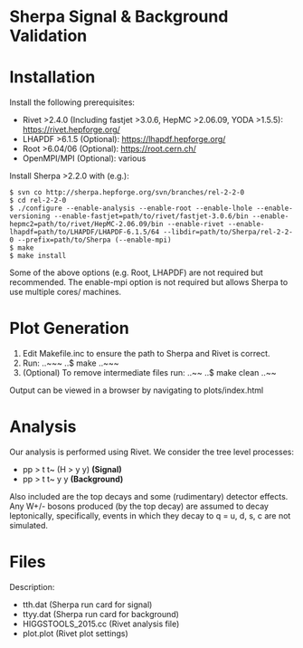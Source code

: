 # Sherpa Signal & Background Validation

Installation
============

Install the following prerequisites:
* Rivet >2.4.0 (Including fastjet >3.0.6, HepMC >2.06.09, YODA >1.5.5): https://rivet.hepforge.org/
* LHAPDF >6.1.5 (Optional): https://lhapdf.hepforge.org/
* Root >6.04/06 (Optional): https://root.cern.ch/
* OpenMPI/MPI (Optional): various

Install Sherpa >2.2.0 with (e.g.):
~~~
$ svn co http://sherpa.hepforge.org/svn/branches/rel-2-2-0
$ cd rel-2-2-0
$ ./configure --enable-analysis --enable-root --enable-lhole --enable-versioning --enable-fastjet=path/to/rivet/fastjet-3.0.6/bin --enable-hepmc2=path/to/rivet/HepMC-2.06.09/bin --enable-rivet --enable-lhapdf=path/to/LHAPDF/LHAPDF-6.1.5/64 --libdir=path/to/Sherpa/rel-2-2-0 --prefix=path/to/Sherpa (--enable-mpi)
$ make
$ make install
~~~

Some of the above options (e.g. Root, LHAPDF) are not required but recommended. The enable-mpi option is not required but allows Sherpa to use multiple cores/ machines.

Plot Generation
===============

1. Edit Makefile.inc to ensure the path to Sherpa and Rivet is correct.
2. Run:
..~~~
..$ make
..~~~
3. (Optional) To remove intermediate files run:
..~~
..$ make clean
..~~

Output can be viewed in a browser by navigating to plots/index.html

Analysis
========

Our analysis is performed using Rivet. We consider the tree level processes:
* pp > t t~ (H > y y) __(Signal)__
* pp > t t~ y y __(Background)__

Also included are the top decays and some (rudimentary) detector effects. Any W+/- bosons produced (by the top decay) are assumed to decay leptonically, specifically, events in which they decay to q = u, d, s, c are not simulated.

Files
=====

Description:
* tth.dat (Sherpa run card for signal)
* ttyy.dat (Sherpa run card for background)
* HIGGSTOOLS_2015.cc (Rivet analysis file)
* plot.plot (Rivet plot settings)
